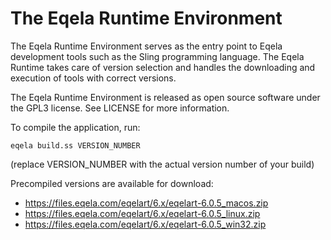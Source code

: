 The Eqela Runtime Environment
=============================

The Eqela Runtime Environment serves as the entry point to Eqela development tools such as the
Sling programming language. The Eqela Runtime takes care of version selection and handles the downloading
and execution of tools with correct versions.

The Eqela Runtime Environment is released as open source software under the GPL3 license. See LICENSE for
more information.

To compile the application, run:

```
eqela build.ss VERSION_NUMBER
```

(replace VERSION_NUMBER with the actual version number of your build)

Precompiled versions are available for download:

* <https://files.eqela.com/eqelart/6.x/eqelart-6.0.5_macos.zip>
* <https://files.eqela.com/eqelart/6.x/eqelart-6.0.5_linux.zip>
* <https://files.eqela.com/eqelart/6.x/eqelart-6.0.5_win32.zip>
